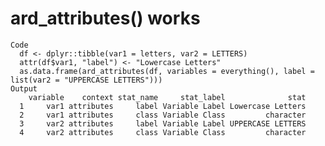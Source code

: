 # ard_attributes() works

    Code
      df <- dplyr::tibble(var1 = letters, var2 = LETTERS)
      attr(df$var1, "label") <- "Lowercase Letters"
      as.data.frame(ard_attributes(df, variables = everything(), label = list(var2 = "UPPERCASE LETTERS")))
    Output
        variable    context stat_name     stat_label              stat
      1     var1 attributes     label Variable Label Lowercase Letters
      2     var1 attributes     class Variable Class         character
      3     var2 attributes     label Variable Label UPPERCASE LETTERS
      4     var2 attributes     class Variable Class         character

